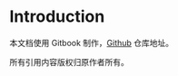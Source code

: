 # Introduction

本文档使用 Gitbook 制作，[Github](https://github.com/AstaYang/interview.git) 仓库地址。

所有引用内容版权归原作者所有。
